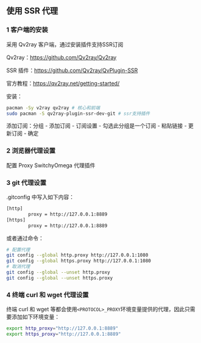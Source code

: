 ## 使用 SSR 代理

### 1 客户端的安装

采用 Qv2ray 客户端，通过安装插件支持SSR订阅

Qv2ray：https://github.com/Qv2ray/Qv2ray

SSR 插件：https://github.com/Qv2ray/QvPlugin-SSR

官方教程：https://qv2ray.net/getting-started/

安装：

```bash
pacman -Sy v2ray qv2ray # 核心和前端
sudo pacman -S qv2ray-plugin-ssr-dev-git # ssr支持插件
```

添加订阅：分组 - 添加订阅 - 订阅设置 - 勾选此分组是一个订阅 - 粘贴链接 - 更新订阅 - 确定

### 2 浏览器代理设置

配置 Proxy SwitchyOmega 代理插件

### 3 git 代理设置

.gitconfig 中写入如下内容：

```bash
[http]
        proxy = http://127.0.0.1:8889
[https]
    	proxy = http://127.0.0.1:8889
```

或者通过命令：

```bash
# 配置代理
git config --global http.proxy http://127.0.0.1:1080
git config --global https.proxy http://127.0.0.1:1080
# 取消代理
git config --global --unset http.proxy
git config --global --unset https.proxy
```

### 4 终端 curl 和 wget 代理设置

终端 curl 和 wget 等都会使用`<PROTOCOL>_PROXY`环境变量提供的代理，因此只需要添加如下环境变量：

```bash
export http_proxy="http://127.0.0.1:8889"
export https_proxy="http://127.0.0.1:8889"
```

